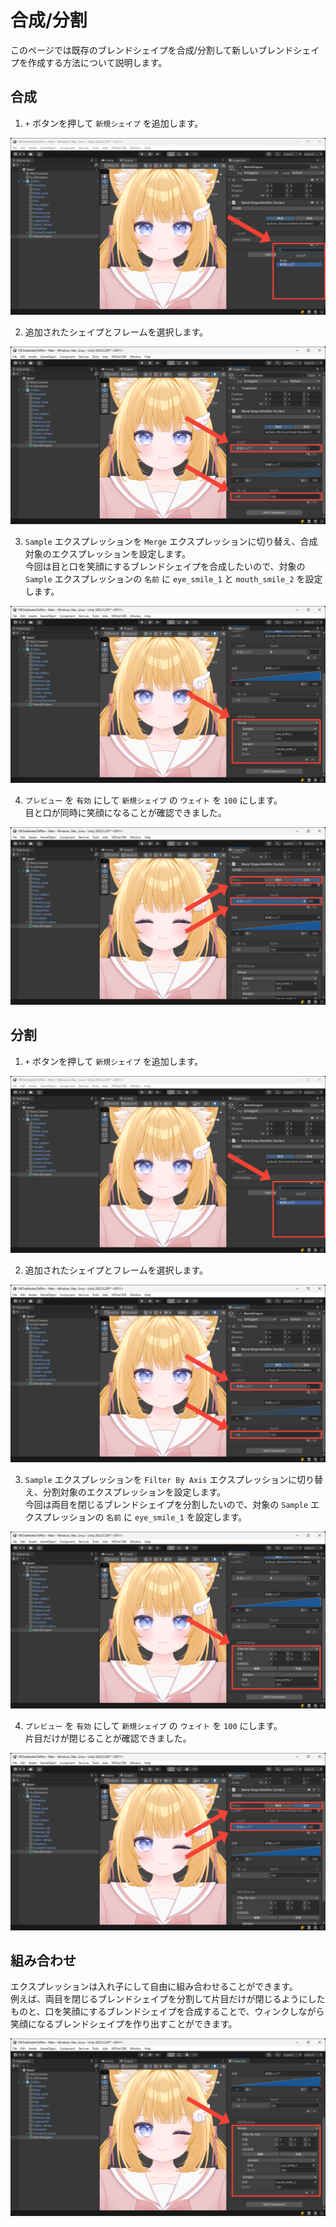 # 合成/分割
このページでは既存のブレンドシェイプを合成/分割して新しいブレンドシェイプを作成する方法について説明します。

## 合成
1. `+` ボタンを押して `新規シェイプ` を追加します。

![シェイプの追加](../images/tutorials/merge-and-filter/add-shape.png)

2. 追加されたシェイプとフレームを選択します。

![フレームの選択](../images/tutorials/merge-and-filter/select-shape-and-frame.png)

3. `Sample` エクスプレッションを `Merge` エクスプレッションに切り替え、合成対象のエクスプレッションを設定します。  
今回は目と口を笑顔にするブレンドシェイプを合成したいので、対象の `Sample` エクスプレッションの `名前` に `eye_smile_1` と `mouth_smile_2` を設定します。

![Merge エクスプレッションの設定](../images/tutorials/merge-and-filter/merge-expression-settings.png)

4. `プレビュー` を `有効` にして `新規シェイプ` の `ウェイト` を `100` にします。  
目と口が同時に笑顔になることが確認できました。

![ウェイトのプレビュー](../images/tutorials/merge-and-filter/weight-preview-smile.png)

## 分割
1. `+` ボタンを押して `新規シェイプ` を追加します。

![シェイプの追加](../images/tutorials/merge-and-filter/add-shape.png)

2. 追加されたシェイプとフレームを選択します。

![フレームの選択](../images/tutorials/merge-and-filter/select-shape-and-frame.png)

3. `Sample` エクスプレッションを `Filter By Axis` エクスプレッションに切り替え、分割対象のエクスプレッションを設定します。  
今回は両目を閉じるブレンドシェイプを分割したいので、対象の `Sample` エクスプレッションの `名前` に `eye_smile_1` を設定します。

![Filter By Axis エクスプレッションの設定](../images/tutorials/merge-and-filter/filter-by-axis-expression-settings.png)

4. `プレビュー` を `有効` にして `新規シェイプ` の `ウェイト` を `100` にします。  
片目だけが閉じることが確認できました。

![ウェイトのプレビュー](../images/tutorials/merge-and-filter/weight-preview-wink.png)

## 組み合わせ
エクスプレッションは入れ子にして自由に組み合わせることができます。  
例えば、両目を閉じるブレンドシェイプを分割して片目だけが閉じるようにしたものと、口を笑顔にするブレンドシェイプを合成することで、ウィンクしながら笑顔になるブレンドシェイプを作り出すことができます。

![ウェイトのプレビュー](../images/tutorials/merge-and-filter/weight-preview-smile-and-wink.png)
